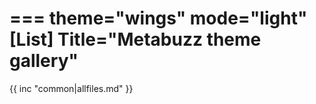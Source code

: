 ===
theme="wings"
mode="light"
[List]
Title="Metabuzz theme gallery"
===

{{ inc "common|allfiles.md" }}

